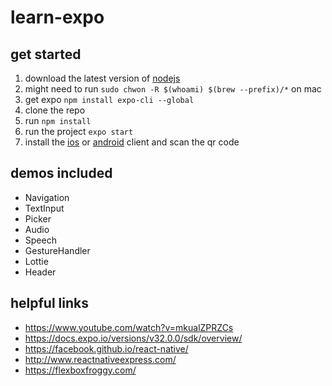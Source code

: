 # learn-expo

## get started
1) download the latest version of [nodejs](https://nodejs.org/en/)
2) might need to run `sudo chwon -R $(whoami) $(brew --prefix)/*` on mac
3) get expo `npm install expo-cli --global`
4) clone the repo
5) run `npm install`
6) run the project `expo start`
7) install the [ios](https://itunes.apple.com/us/app/expo-client/id982107779) or [android](https://play.google.com/store/apps/details?id=host.exp.exponent&referrer=www) client and scan the qr code

## demos included
- Navigation
- TextInput
- Picker
- Audio
- Speech
- GestureHandler
- Lottie
- Header

## helpful links
- https://www.youtube.com/watch?v=mkualZPRZCs
- https://docs.expo.io/versions/v32.0.0/sdk/overview/ 
- https://facebook.github.io/react-native/
- http://www.reactnativeexpress.com/
- https://flexboxfroggy.com/
